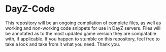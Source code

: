 # DayZ-Code

This repository will be an ongoing compilation of complete files, as well as working and non-working code snippets for use in DayZ servers. Files will be annotated as to the most updated game version they are compatable with, if applicable. If you happen to stumble on this repository, feel free to take a look and take from it what you need. Thank you. 
